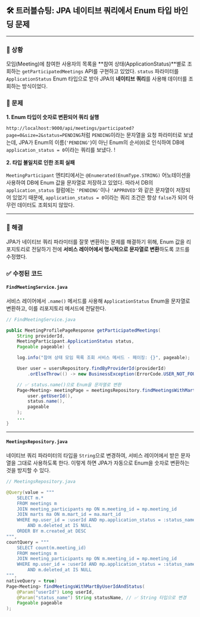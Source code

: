 ## 🛠️ 트러블슈팅: JPA 네이티브 쿼리에서 Enum 타입 바인딩 문제

-----

### 📌 상황

모임(Meeting)에 참여한 사용자의 목록을 \*\*참여 상태(ApplicationStatus)\*\*별로 조회하는 `getParticipatedMeetings` API를 구현하고 있었다. `status` 파라미터를 `ApplicationStatus` Enum 타입으로 받아 JPA의 **네이티브 쿼리**를 사용해 데이터를 조회하는 방식이었다.

### 📌 문제

**1. Enum 타입이 숫자로 변환되어 쿼리 실행**

`http://localhost:9000/api/meetings/participated?page=0&size=2&status=PENDING`처럼 `PENDING`이라는 문자열을 요청 파라미터로 보냈는데, JPA가 Enum의 이름(`'PENDING'`)이 아닌 Enum의 순서(`0`)로 인식하여 DB에 `application_status = 0`이라는 쿼리를 보냈다.
\!

**2. 타입 불일치로 인한 조회 실패**

`MeetingParticipant` 엔티티에서는 `@Enumerated(EnumType.STRING)` 어노테이션을 사용하여 DB에 Enum 값을 문자열로 저장하고 있었다. 따라서 DB의 `application_status` 컬럼에는 `'PENDING'`이나 `'APPROVED'`와 같은 문자열이 저장되어 있었기 때문에, `application_status = 0`이라는 쿼리 조건은 항상 `false`가 되어 아무런 데이터도 조회되지 않았다.

-----

### 📌 해결

JPA가 네이티브 쿼리 파라미터를 잘못 변환하는 문제를 해결하기 위해, Enum 값을 리포지토리로 전달하기 전에 **서비스 레이어에서 명시적으로 문자열로 변환**하도록 코드를 수정했다.

### ✅ 수정된 코드

#### `FindMeetingService.java`

서비스 레이어에서 `.name()` 메서드를 사용해 `ApplicationStatus` Enum을 문자열로 변환하고, 이를 리포지토리 메서드에 전달한다.

```java
// FindMeetingService.java

public MeetingProfilePageResponse getParticipatedMeetings(
    String providerId,
    MeetingParticipant.ApplicationStatus status,
    Pageable pageable) {

    log.info("참여 상태 모임 목록 조회 서비스 메서드 - 페이징: {}", pageable);

    User user = usersRepository.findByProviderId(providerId)
        .orElseThrow(() -> new BusinessException(ErrorCode.USER_NOT_FOUND));

    // ✅ status.name()으로 Enum을 문자열로 변환
    Page<Meeting> meetingPage = meetingsRepository.findMeetingsWithMartByUserIdAndStatus(
        user.getUserId(),
        status.name(),
        pageable
    );
    ...
}
```

-----

#### `MeetingsRepository.java`

네이티브 쿼리 파라미터의 타입을 `String`으로 변경하여, 서비스 레이어에서 받은 문자열을 그대로 사용하도록 한다. 이렇게 하면 JPA가 자동으로 Enum을 숫자로 변환하는 것을 방지할 수 있다.

```java
// MeetingsRepository.java

@Query(value = """
    SELECT m.*
    FROM meetings m
    JOIN meeting_participants mp ON m.meeting_id = mp.meeting_id
    JOIN marts ma ON m.mart_id = ma.mart_id
    WHERE mp.user_id = :userId AND mp.application_status = :status_name
        AND m.deleted_at IS NULL
    ORDER BY m.created_at DESC
""",
countQuery = """
    SELECT count(m.meeting_id)
    FROM meetings m
    JOIN meeting_participants mp ON m.meeting_id = mp.meeting_id
    WHERE mp.user_id = :userId AND mp.application_status = :status_name
        AND m.deleted_at IS NULL
""",
nativeQuery = true)
Page<Meeting> findMeetingsWithMartByUserIdAndStatus(
    @Param("userId") Long userId,
    @Param("status_name") String statusName, // ✅ String 타입으로 변경
    Pageable pageable
);
```